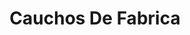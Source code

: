 ---
title: "Cauchos De Fabrica"
url: /barrios-unidos/cauchos-de-fabrica/
shop: piezas de automóviles
---
